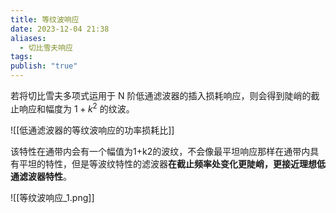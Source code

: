 ```yaml
---
title: 等纹波响应
date: 2023-12-04 21:38
aliases:
  - 切比雪夫响应
tags: 
publish: "true"
---
```

若将切比雪夫多项式运用于 N 阶低通滤波器的插入损耗响应，则会得到陡峭的截止响应和幅度为 $1+k^{2}$ 的纹波。

![[低通滤波器的等纹波响应的功率损耗比]]

该特性在通带内会有一个幅值为1+k2的波纹，不会像最平坦响应那样在通带内具有平坦的特性，但是等波纹特性的滤波器**在截止频率处变化更陡峭，更接近理想低通滤波器特性**。

![[等纹波响应_1.png]]


